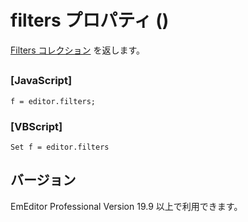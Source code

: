 # filters プロパティ ()

[Filters コレクション](../filters/index) を返します。

## 

### \[JavaScript\]

```
f = editor.filters;
```

### \[VBScript\]

```
Set f = editor.filters
```

## バージョン

EmEditor Professional Version 19.9 以上で利用できます。
